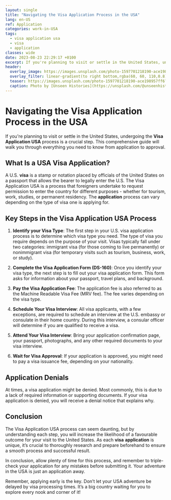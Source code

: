 ```yaml
---
layout: single
title: "Navigating the Visa Application Process in the USA"
lang: en-US
ref: Application
categories: work-in-USA
tags:
  - visa application usa
  - visa
  - application
classes: wide
date: 2023-08-23 22:29:17 +0100
excerpt: If you're planning to visit or settle in the United States, undergoing the **Visa Application USA** process is a crucial step.
header:
  overlay_image: https://images.unsplash.com/photo-1597701218190-ace198957ff6?crop=entropy&cs=tinysrgb&fit=max&fm=jpg&ixid=M3w0Nzk0ODB8MHwxfHNlYXJjaHw4fHx2aXNhJTIwYXBwbGljYXRpb24lMjB1c2ElMkMlMjB2aXNhJTJDJTIwYXBwbGljYXRpb258ZW58MHwwfHx8MTY5MjgyNjE1N3ww&ixlib=rb-4.0.3&q=80&w=1080
  overlay_filter: linear-gradient(to right bottom,rgba(60, 60, 110,0.8), rgba(178, 34, 52, 0.5))
  teaser: https://images.unsplash.com/photo-1597701218190-ace198957ff6?crop=entropy&cs=tinysrgb&fit=max&fm=jpg&ixid=M3w0Nzk0ODB8MHwxfHNlYXJjaHw4fHx2aXNhJTIwYXBwbGljYXRpb24lMjB1c2ElMkMlMjB2aXNhJTJDJTIwYXBwbGljYXRpb258ZW58MHwwfHx8MTY5MjgyNjE1N3ww&ixlib=rb-4.0.3&q=80&w=400
  caption: Photo by [Unseen Histories](https://unsplash.com/@unseenhistories?utm_source=wenospeakamericano&utm_medium=referral) on [Unsplash](https://unsplash.com/?utm_source=wenospeakamericano&utm_medium=referral)
---
```

  
  # Navigating the Visa Application Process in the USA

If you're planning to visit or settle in the United States, undergoing the **Visa Application USA** process is a crucial step. This comprehensive guide will walk you through everything you need to know from application to approval. 

## What Is a USA Visa Application?

A U.S. **visa** is a stamp or notation placed by officials of the United States on a passport that allows the bearer to legally enter the U.S. The Visa Application USA is a process that foreigners undertake to request permission to enter the country for different purposes - whether for tourism, work, studies, or permanent residency. The **application** process can vary depending on the type of visa one is applying for.

## Key Steps in the Visa Application USA Process

1. **Identify your Visa Type**: The first step in your U.S. visa application process is to determine which visa type you need. The type of visa you require depends on the purpose of your visit. Visas typically fall under two categories: immigrant visa (for those coming to live permanently) or nonimmigrant visa (for temporary visits such as tourism, business, work, or study).

2. **Complete the Visa Application Form (DS-160)**: Once you identify your visa type, the next step is to fill out your visa application form. This form asks for information about your passport, travel plans, and background.

3. **Pay the Visa Application Fee**: The application fee is also referred to as the Machine Readable Visa Fee (MRV fee). The fee varies depending on the visa type.

4. **Schedule Your Visa Interview**: All visa applicants, with a few exceptions, are required to schedule an interview at the U.S. embassy or consulate in their home country. During this interview, a consular officer will determine if you are qualified to receive a visa.

5. **Attend Your Visa Interview**: Bring your application confirmation page, your passport, photographs, and any other required documents to your visa interview.

6. **Wait for Visa Approval**: If your application is approved, you might need to pay a visa issuance fee, depending on your nationality.

## Application Denials
At times, a visa application might be denied. Most commonly, this is due to a lack of required information or supporting documents. If your visa application is denied, you will receive a denial notice that explains why.

## Conclusion
The Visa Application USA process can seem daunting, but by understanding each step, you will increase the likelihood of a favourable outcome for your visit to the United States. As each **visa** **application** is unique, it’s crucial to thoroughly research and prepare beforehand to ensure a smooth process and successful result. 

In conclusion, allow plenty of time for this process, and remember to triple-check your application for any mistakes before submitting it. Your adventure in the USA is just an application away.

Remember, applying early is the key. Don’t let your USA adventure be delayed by visa processing times. It’s a big country waiting for you to explore every nook and corner of it!